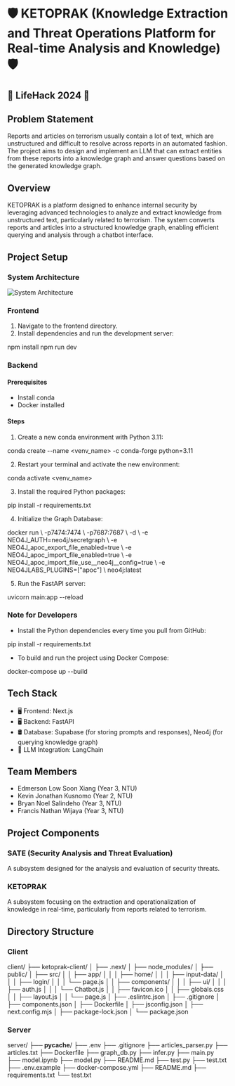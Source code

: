 # 🛡️ KETOPRAK (Knowledge Extraction and Threat Operations Platform for Real-time Analysis and Knowledge) 🛡️

## 🚀 LifeHack 2024 🚀

## Problem Statement

Reports and articles on terrorism usually contain a lot of text, which are unstructured and difficult to resolve across reports in an automated fashion. The project aims to design and implement an LLM that can extract entities from these reports into a knowledge graph and answer questions based on the generated knowledge graph.

## Overview

KETOPRAK is a platform designed to enhance internal security by leveraging advanced technologies to analyze and extract knowledge from unstructured text, particularly related to terrorism. The system converts reports and articles into a structured knowledge graph, enabling efficient querying and analysis through a chatbot interface.

## Project Setup

### System Architecture

![System Architecture](https://raw.githubusercontent.com/MC-PENTU/ketoprak/d17ff4d400cbe5aa7e6a791469958c108da2825e/telegram-cloud-photo-size-5-6251500787284950665-x.jpg)
### Frontend

1. Navigate to the frontend directory.
2. Install dependencies and run the development server:

npm install
npm run dev

### Backend

#### Prerequisites

- Install conda
- Docker installed

#### Steps

1. Create a new conda environment with Python 3.11:

conda create --name <venv_name> -c conda-forge python=3.11

2. Restart your terminal and activate the new environment:

conda activate <venv_name>

3. Install the required Python packages:

pip install -r requirements.txt

4. Initialize the Graph Database:

docker run \\
   -p7474:7474 \\
   -p7687:7687 \\
   -d \\
   -e NEO4J_AUTH=neo4j/secretgraph \\
   -e NEO4J_apoc_export_file_enabled=true \\
   -e NEO4J_apoc_import_file_enabled=true \\
   -e NEO4J_apoc_import_file_use__neo4j__config=true \\
   -e NEO4JLABS_PLUGINS=["apoc"] \\
   neo4j:latest

5. Run the FastAPI server:

uvicorn main:app --reload

### Note for Developers

- Install the Python dependencies every time you pull from GitHub:

pip install -r requirements.txt

- To build and run the project using Docker Compose:

docker-compose up --build

## Tech Stack

- 🖥️ Frontend: Next.js
- 🖥️ Backend: FastAPI
- 🛢️ Database: Supabase (for storing prompts and responses), Neo4j (for querying knowledge graph)
- 🧠 LLM Integration: LangChain

## Team Members

- Edmerson Low Soon Xiang (Year 3, NTU)
- Kevin Jonathan Kusnomo (Year 2, NTU)
- Bryan Noel Salindeho (Year 3, NTU)
- Francis Nathan Wijaya (Year 3, NTU)

## Project Components

### SATE (Security Analysis and Threat Evaluation)

A subsystem designed for the analysis and evaluation of security threats.

### KETOPRAK

A subsystem focusing on the extraction and operationalization of knowledge in real-time, particularly from reports related to terrorism.

## Directory Structure

### Client

client/
├── ketoprak-client/
│   ├── .next/
│   ├── node_modules/
│   ├── public/
│   ├── src/
│   │   ├── app/
│   │   │   ├── home/
│   │   │   ├── input-data/
│   │   │   ├── login/
│   │   │   └── page.js
│   │   ├── components/
│   │   │   ├── ui/
│   │   │   ├── auth.js
│   │   │   └── Chatbot.js
│   │   ├── favicon.ico
│   │   ├── globals.css
│   │   ├── layout.js
│   │   └── page.js
│   ├── .eslintrc.json
│   ├── .gitignore
│   ├── components.json
│   ├── Dockerfile
│   ├── jsconfig.json
│   ├── next.config.mjs
│   ├── package-lock.json
│   └── package.json

### Server

server/
├── __pycache__/
├── .env
├── .gitignore
├── articles_parser.py
├── articles.txt
├── Dockerfile
├── graph_db.py
├── infer.py
├── main.py
├── model.ipynb
├── model.py
├── README.md
├── test.py
├── test.txt
├── .env.example
├── docker-compose.yml
├── README.md
├── requirements.txt
└── test.txt